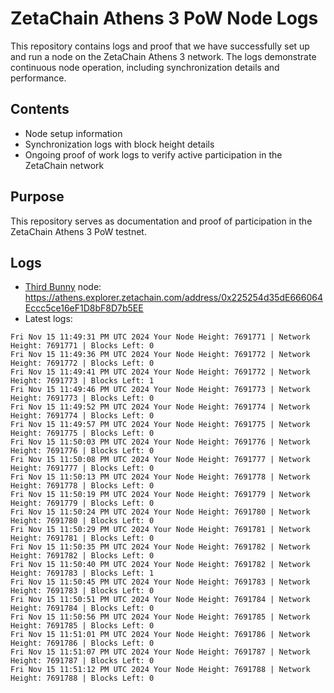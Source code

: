 # ZetaChain Athens 3 PoW Node Logs
This repository contains logs and proof that we have successfully set up and run a node on the ZetaChain Athens 3 network. The logs demonstrate continuous node operation, including synchronization details and performance.

## Contents
- Node setup information
- Synchronization logs with block height details
- Ongoing proof of work logs to verify active participation in the ZetaChain network

## Purpose
This repository serves as documentation and proof of participation in the ZetaChain Athens 3 PoW testnet.

## Logs

- [Third Bunny](https://thirdbunny.xyz/) node: https://athens.explorer.zetachain.com/address/0x225254d35dE666064Eccc5ce16eF1D8bF8D7b5EE
- Latest logs:
```
Fri Nov 15 11:49:31 PM UTC 2024 Your Node Height: 7691771 | Network Height: 7691771 | Blocks Left: 0
Fri Nov 15 11:49:36 PM UTC 2024 Your Node Height: 7691772 | Network Height: 7691772 | Blocks Left: 0
Fri Nov 15 11:49:41 PM UTC 2024 Your Node Height: 7691772 | Network Height: 7691773 | Blocks Left: 1
Fri Nov 15 11:49:46 PM UTC 2024 Your Node Height: 7691773 | Network Height: 7691773 | Blocks Left: 0
Fri Nov 15 11:49:52 PM UTC 2024 Your Node Height: 7691774 | Network Height: 7691774 | Blocks Left: 0
Fri Nov 15 11:49:57 PM UTC 2024 Your Node Height: 7691775 | Network Height: 7691775 | Blocks Left: 0
Fri Nov 15 11:50:03 PM UTC 2024 Your Node Height: 7691776 | Network Height: 7691776 | Blocks Left: 0
Fri Nov 15 11:50:08 PM UTC 2024 Your Node Height: 7691777 | Network Height: 7691777 | Blocks Left: 0
Fri Nov 15 11:50:13 PM UTC 2024 Your Node Height: 7691778 | Network Height: 7691778 | Blocks Left: 0
Fri Nov 15 11:50:19 PM UTC 2024 Your Node Height: 7691779 | Network Height: 7691779 | Blocks Left: 0
Fri Nov 15 11:50:24 PM UTC 2024 Your Node Height: 7691780 | Network Height: 7691780 | Blocks Left: 0
Fri Nov 15 11:50:29 PM UTC 2024 Your Node Height: 7691781 | Network Height: 7691781 | Blocks Left: 0
Fri Nov 15 11:50:35 PM UTC 2024 Your Node Height: 7691782 | Network Height: 7691782 | Blocks Left: 0
Fri Nov 15 11:50:40 PM UTC 2024 Your Node Height: 7691782 | Network Height: 7691783 | Blocks Left: 1
Fri Nov 15 11:50:45 PM UTC 2024 Your Node Height: 7691783 | Network Height: 7691783 | Blocks Left: 0
Fri Nov 15 11:50:51 PM UTC 2024 Your Node Height: 7691784 | Network Height: 7691784 | Blocks Left: 0
Fri Nov 15 11:50:56 PM UTC 2024 Your Node Height: 7691785 | Network Height: 7691785 | Blocks Left: 0
Fri Nov 15 11:51:01 PM UTC 2024 Your Node Height: 7691786 | Network Height: 7691786 | Blocks Left: 0
Fri Nov 15 11:51:07 PM UTC 2024 Your Node Height: 7691787 | Network Height: 7691787 | Blocks Left: 0
Fri Nov 15 11:51:12 PM UTC 2024 Your Node Height: 7691788 | Network Height: 7691788 | Blocks Left: 0
```
